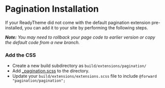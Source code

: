 # Pagination Installation

If your ReadyTheme did not come with the default pagination extension pre-installed, you can add it to your site by performing the following steps.

_**Note:** You may need to rollback your page code to earlier version or copy the default code from a new branch._

### Add the CSS
- Create a new build subdirectory as `build/extensions/pagination/`
- Add [_pagination.scss](_pagination.scss) to the directory.
- Update your `build/extensions/extensions.scss` file to include `@forward "pagination/pagination";`
